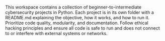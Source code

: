 <!-- Use this file to provide workspace-specific custom instructions to Copilot. For more details, visit https://code.visualstudio.com/docs/copilot/copilot-customization#_use-a-githubcopilotinstructionsmd-file -->

This workspace contains a collection of beginner-to-intermediate cybersecurity projects in Python. Each project is in its own folder with a README.md explaining the objective, how it works, and how to run it. Prioritize code quality, modularity, and documentation. Follow ethical hacking principles and ensure all code is safe to run and does not connect to or interfere with external systems or networks.

